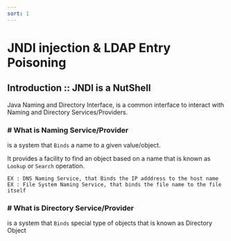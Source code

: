 ```yaml
---
sort: 1
---
```


# JNDI injection & LDAP Entry Poisoning 

## Introduction :: JNDI is a NutShell
Java Naming and Directory Interface, is a common interface to interact with Naming and Directory Services/Providers.


### # What is Naming Service/Provider 
is a system that `Binds` a name to a given value/object.

It provides a facility to find an object based on a name that is known as `Lookup` or `Search` operation.

```note
EX : DNS Naming Service, that Binds the IP adddress to the host name
EX : File System Naming Service, that binds the file name to the file itself   
```

### # What is Directory Service/Provider
is a system that `Binds` special type of objects that is known as Directory Object 
